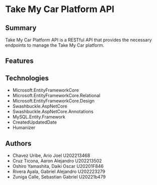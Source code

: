 # Take My Car Platform API

## Summary
Take My Car Platform API is a RESTful API that provides the necessary endpoints to manage the Take My Car platform.

## Features

## Technologies

- Microsoft.EntityFrameworkCore
- Microsoft.EntityFrameworkCore.Relational
- Microsoft.EntityFrameworkCore.Design
- Swashbuckle.AspNetCore
- Swashbuckle.AspNetCore.Annotations
- MySQL.Entity.Framework
- CreatedUpdatedDate
- Humanizer

## Authors

- Chavez Uribe, Ario Joel 	U202213468
- Cruz Ticona, Aaron Alejandro 	U202213502
- Oshiro Yamashita, Daiki Oscar 	U20201F846
- Rivera Ayala, Gabriel Alejandro 	U202223279
- Zuniga Calle, Sebastian Gabriel   U20221b479
